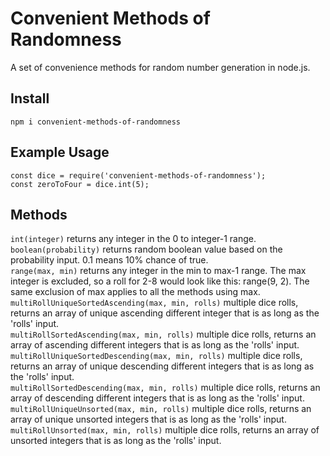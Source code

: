 # Convenient Methods of Randomness

A set of convenience methods for random number generation in node.js.

## Install

`npm i convenient-methods-of-randomness`

## Example Usage

```
const dice = require('convenient-methods-of-randomness');
const zeroToFour = dice.int(5);
```

## Methods

`int(integer)` returns any integer in the 0 to integer-1 range.  
`boolean(probability)` returns random boolean value based on the probability input. 0.1 means 10% chance of true.  
`range(max, min)` returns any integer in the min to max-1 range. The max integer is excluded, so a roll for 2-8 would look like this: range(9, 2). The same exclusion of max applies to all the methods using max.  
`multiRollUniqueSortedAscending(max, min, rolls)` multiple dice rolls, returns an array of unique ascending different integer that is as long as the 'rolls' input.  
`multiRollSortedAscending(max, min, rolls)` multiple dice rolls, returns an array of ascending different integers that is as long as the 'rolls' input.  
`multiRollUniqueSortedDescending(max, min, rolls)` multiple dice rolls, returns an array of unique descending different integers that is as long as the 'rolls' input.  
`multiRollSortedDescending(max, min, rolls)` multiple dice rolls, returns an array of descending different integers that is as long as the 'rolls' input.  
`multiRollUniqueUnsorted(max, min, rolls)` multiple dice rolls, returns an array of unique unsorted integers that is as long as the 'rolls' input.  
`multiRollUnsorted(max, min, rolls)` multiple dice rolls, returns an array of unsorted integers that is as long as the 'rolls' input.
